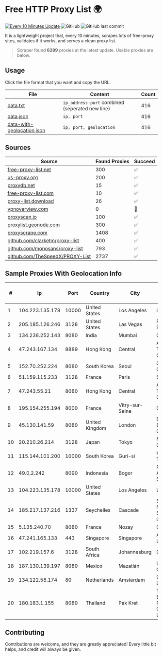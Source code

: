 
# Free HTTP Proxy List 🌍

[![Every 10 Minutes Update](https://github.com/mertguvencli/http-proxy-list/actions/workflows/main.yml/badge.svg?branch=main)](https://github.com/mertguvencli/http-proxy-list/actions/workflows/main.yml)
![GitHub](https://img.shields.io/github/license/mertguvencli/http-proxy-list)
![GitHub last commit](https://img.shields.io/github/last-commit/mertguvencli/http-proxy-list)

It is a lightweight project that, every 10 minutes, scrapes lots of free-proxy sites, validates if it works, and serves a clean proxy list.


> Scraper found **6289** proxies at the latest update. Usable proxies are below.

## Usage

Click the file format that you want and copy the URL.


|File|Content|Count|
|----|-------|-----|
|[data.txt](https://raw.githubusercontent.com/mertguvencli/http-proxy-list/main/proxy-list/data.txt)|`ip_address:port` combined (seperated new line)|416|
|[data.json](https://raw.githubusercontent.com/mertguvencli/http-proxy-list/main/proxy-list/data.json)|`ip, port`|416|
|[data-with-geolocation.json](https://raw.githubusercontent.com/mertguvencli/http-proxy-list/main/proxy-list/data-with-geolocation.json)|`ip, port, geolocation`|416|

## Sources

|Source|Found Proxies|Succeed|
|------|-------------|-------|
|[free-proxy-list.net](https://free-proxy-list.net)|300|✅|
|[us-proxy.org](https://www.us-proxy.org)|200|✅|
|[proxydb.net](http://proxydb.net)|15|✅|
|[free-proxy-list.com](https://free-proxy-list.com/?page=&port=&type%5B%5D=http&type%5B%5D=https&up_time=0&search=Search)|10|✅|
|[proxy-list.download](https://www.proxy-list.download/HTTP)|26|✅|
|[vpnoverview.com](https://vpnoverview.com/privacy/anonymous-browsing/free-proxy-servers)|0|🚫|
|[proxyscan.io](https://www.proxyscan.io)|100|✅|
|[proxylist.geonode.com](https://proxylist.geonode.com/api/proxy-list?limit=300&page=1&sort_by=lastChecked&sort_type=desc&protocols=http,https)|300|✅|
|[proxyscrape.com](https://api.proxyscrape.com/v2/?request=displayproxies&protocol=http&timeout=10000&country=all&ssl=all&anonymity=all)|1408|✅|
|[github.com/clarketm/proxy-list](https://raw.githubusercontent.com/clarketm/proxy-list/master/proxy-list-raw.txt)|400|✅|
|[github.com/monosans/proxy-list](https://raw.githubusercontent.com/monosans/proxy-list/main/proxies/http.txt)|793|✅|
|[github.com/TheSpeedX/PROXY-List](https://raw.githubusercontent.com/TheSpeedX/PROXY-List/master/http.txt)|2737|✅|


## Sample Proxies With Geolocation Info

|#|Ip|Port|Country|City|Internet Service Provider|
|-|--|----|-------|----|-------------------------|
|1|104.223.135.178|10000|United States|Los Angeles|LayerHost|
|2|205.185.126.246|3128|United States|Las Vegas|FranTech Solutions|
|3|134.238.252.143|8080|India|Mumbai|Google LLC|
|4|47.243.167.134|8889|Hong Kong|Central|Alibaba (US) Technology Co., Ltd.|
|5|152.70.252.224|8080|South Korea|Seoul|Oracle Corporation|
|6|51.159.115.233|3128|France|Paris|SCALEWAY|
|7|47.243.55.21|8080|Hong Kong|Central|Alibaba (US) Technology Co., Ltd.|
|8|195.154.255.194|8000|France|Vitry-sur-Seine|Online S.A.S.|
|9|45.130.141.59|8080|United Kingdom|London|Bangmod Enterprise Co., Ltd.|
|10|20.210.26.214|3128|Japan|Tokyo|Microsoft Corporation|
|11|115.144.101.200|10000|South Korea|Guri-si|Korea Telecom|
|12|49.0.2.242|8090|Indonesia|Bogor|PT Usaha Adi Sanggoro|
|13|104.223.135.178|10000|United States|Los Angeles|LayerHost|
|14|185.217.137.216|1337|Seychelles|Cascade|Stallion Network Services Limited|
|15|5.135.240.70|8080|France|Nozay|OVH SAS|
|16|47.241.165.133|443|Singapore|Singapore|Alibaba.com LLC|
|17|102.219.157.6|3128|South Africa|Johannesburg|Centracom|
|18|187.130.139.197|8080|Mexico|Mazatlán|Uninet S.A. de C.V.|
|19|134.122.58.174|80|Netherlands|Amsterdam|DigitalOcean, LLC|
|20|180.183.1.155|8080|Thailand|Pak Kret|Triple T Broadband Public Company Limited|



## Contributing

Contributions are welcome, and they are greatly appreciated! Every
little bit helps, and credit will always be given.

